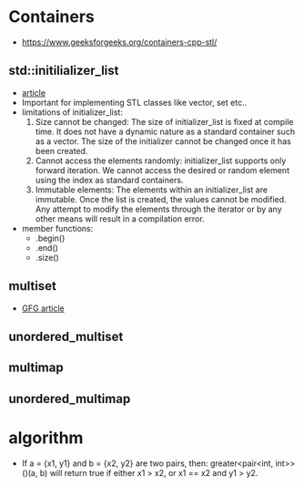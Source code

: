 # Containers
- https://www.geeksforgeeks.org/containers-cpp-stl/

## std::initilializer_list
- [article](https://www.geeksforgeeks.org/std-initializer_list-in-cpp-11/)
- Important for implementing STL classes like vector, set etc..
- limitations of initializer_list:
    1) Size cannot be changed: The size of initializer_list is fixed at compile time. It does not have a dynamic nature as a standard container such as a vector. The size of the initializer cannot be changed once it has been created.
    2) Cannot access the elements randomly: initializer_list supports only forward iteration. We cannot access the desired or random element using the index as standard containers.
    3) Immutable elements: The elements within an initializer_list are immutable. Once the list is created, the values cannot be modified. Any attempt to modify the elements through the iterator or by any other means will result in a compilation error.
- member functions:
    - .begin()
    - .end()
    - .size()

## multiset
- [GFG article](https://www.geeksforgeeks.org/multiset-in-cpp-stl/)

## unordered_multiset

## multimap

## unordered_multimap


# algorithm 
- If a = {x1, y1} and b = {x2, y2} are two pairs, then: greater<pair<int, int>>()(a, b) will return true if either x1 > x2, or x1 == x2 and y1 > y2.
